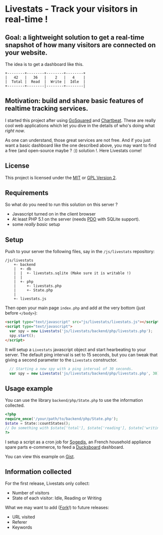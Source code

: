 # Livestats - Track your visitors in real-time !

## Goal: a lightweight solution to get a real-time snapshot of how many visitors are connected on your website.

The idea is to get a dashboard like this.

```
+--------+--------+--------+--------+
|   42   |   36   |    2   |   4    |
|  Total |  Read  |  Write |  Idle  |
+--------+--------|--------+--------|
```

## Motivation: build and share basic features of realtime tracking services.

I started this project after using 
[GoSquared](http://www.gosquared.com/) and [Chartbeat](http://www.chartbeat.com/).
These are really cool web applications which let you dive in the details of
who's doing what _right now_.

As one can understand, those great services are not free. And if you just
want a basic dashboard like the one described above, you may want to find
a free (and open-source maybe ? :)) solution !. Here Livestats come!

## License
This project is licensed under the [MIT](http://www.opensource.org/licenses/mit-license.php) 
or [GPL Version 2](http://www.opensource.org/licenses/gpl-2.0.php).

## Requirements

So what do you need to run this solution on this server ?

* Javascript turned on in the client browser
* At least PHP 5.1 on the server (needs [PDO](http://www.php.net/manual/ref.pdo-sqlite.php) with SQLite support).
* some _really basic_ setup

## Setup

Push to your server the following files, say in the ```/js/livestats``` repository:

```
/js/livestats
    +- backend
    |  +- db
    |  |  +- livestats.sqlite (Make sure it is writable !)
    |  |
    |  +- php
    |     +- livestats.php
    |     +- State.php
    |
    +- livestats.js
```

Then open your main page ```index.php``` and add at the very bottom (just before ```</body>```):

```html
<script type="text/javascript" src="js/livestats/livestats.js"></script>
<script type="text/javascript">
  var spy = new Livestats('js/livestats/backend/php/livestats.php');
  spy.start();
</script>
```

It will setup a ```Livestats``` javascript object and start hearbeating
to your server. The default ping interval is set to 15 seconds, but you
can tweak that giving a second parameter to the ```Livestats``` constructor.

```javascript
  // Starting a new spy with a ping interval of 30 seconds.
  var spy = new Livestats('js/livestats/backend/php/livestats.php', 30);
```

## Usage example

You can use the library ```backend/php/State.php``` to use the information
collected. 

```php
<?php
require_once('/your/path/to/backend/php/State.php');
$state = State::countStates();
// Do something with $state['total'], $state['reading'], $state['writing'] or $state['idle'];
?>
```

I setup a script as a cron job for [Sogedis](http://pieces-detachees.sogedis.fr), 
an French household appliance spare parts e-commerce, to feed a 
[Ducksboard](http://www.ducksboard.com) dashboard.

You can view this example on [Gist](https://gist.github.com/1430616).

## Information collected

For the first release, Livestats only collect:

* Number of visitors
* State of each visitor: Idle, Reading or Writing

What we may want to add ([Fork](https://github.com/ssaunier/livestats/fork)!) to future releases:

* URL visited
* Referer
* Keywords